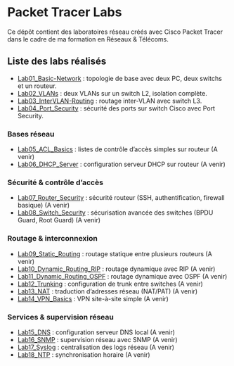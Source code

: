# Packet Tracer Labs

Ce dépôt contient des laboratoires réseau créés avec Cisco Packet Tracer dans le cadre de ma formation en Réseaux & Télécoms.

## Liste des labs réalisés

- [Lab01_Basic-Network](./Lab01_Basic-Network) : topologie de base avec deux PC, deux switchs et un routeur.
- [Lab02_VLANs](./Lab02_VLANs) : deux VLANs sur un switch L2, isolation complète.
- [Lab03_InterVLAN-Routing](./Lab03_InterVLAN-Routing) : routage inter-VLAN avec switch L3.
- [Lab04_Port_Security](./Lab04_Port_Security) : sécurité des ports sur switch Cisco avec Port Security.


### Bases réseau  
- [Lab05_ACL_Basics](./Lab05_ACL_Basics) : listes de contrôle d’accès simples sur routeur (A venir)
- [Lab06_DHCP_Server](./Lab06_DHCP_Server) : configuration serveur DHCP sur routeur  (A venir)

### Sécurité & contrôle d’accès  
- [Lab07_Router_Security](./Lab07_Router_Security) : sécurité routeur (SSH, authentification, firewall basique)  (A venir)
- [Lab08_Switch_Security](./Lab08_Switch_Security) : sécurisation avancée des switches (BPDU Guard, Root Guard)  (A venir)

### Routage & interconnexion  
- [Lab09_Static_Routing](./Lab09_Static_Routing) : routage statique entre plusieurs routeurs  (A venir)
- [Lab10_Dynamic_Routing_RIP](./Lab10_Dynamic_Routing_RIP) : routage dynamique avec RIP  (A venir)
- [Lab11_Dynamic_Routing_OSPF](./Lab11_Dynamic_Routing_OSPF) : routage dynamique avec OSPF  (A venir)
- [Lab12_Trunking](./Lab12_Trunking) : configuration de trunk entre switches  (A venir)
- [Lab13_NAT](./Lab13_NAT) : traduction d’adresses réseau (NAT/PAT)  (A venir)
- [Lab14_VPN_Basics](./Lab14_VPN_Basics) : VPN site-à-site simple  (A venir)

### Services & supervision réseau  
- [Lab15_DNS](./Lab15_DNS) : configuration serveur DNS local  (A venir)
- [Lab16_SNMP](./Lab16_SNMP) : supervision réseau avec SNMP  (A venir)
- [Lab17_Syslog](./Lab17_Syslog) : centralisation des logs réseau  (A venir)
- [Lab18_NTP](./Lab18_NTP) : synchronisation horaire  (A venir)
